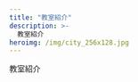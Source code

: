 ```yaml
---
title: "教室紹介"
description: >-
  教室紹介
heroimg: /img/city_256x128.jpg
---
```


<!--

教室の紹介文章を記述してください

写真なども貼り付けると良いでしょう。

-->

教室紹介